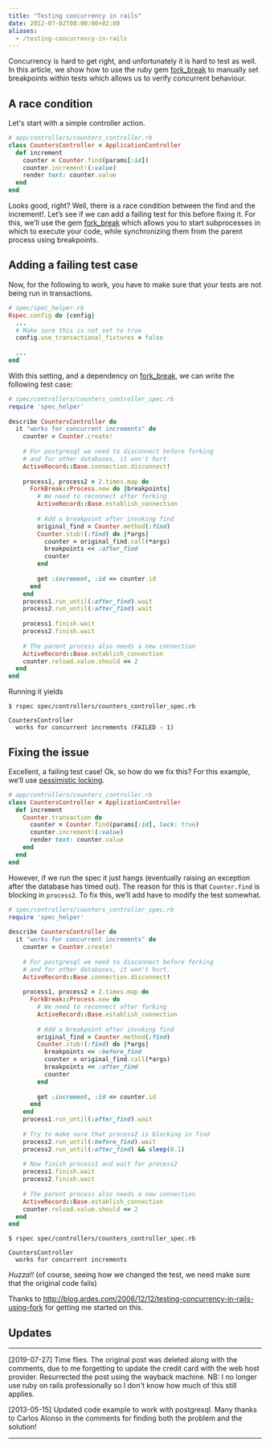 ```yaml
---
title: "Testing concurrency in rails"
date: 2012-07-02T08:00:00+02:00
aliases:
  - /testing-concurrency-in-rails
---
```


Concurrency is hard to get right, and unfortunately it is hard to test as well.
In this article, we show how to use the ruby gem
[fork_break](http://github.com/remen/fork_break) to manually set breakpoints
within tests which allows us to verify concurrent behaviour.

<!--more-->

## A race condition

Let's start with a simple controller action.

```ruby
# app/controllers/counters_controller.rb
class CountersController < ApplicationController
  def increment
    counter = Counter.find(params[:id])
    counter.increment!(:value)
    render text: counter.value
  end
end
```

Looks good, right? Well, there is a race condition between the find and the
increment!. Let’s see if we can add a failing test for this before fixing it.
For this, we’ll use the gem [fork_break](http://github.com/remen/fork_break)
which allows you to start subprocesses in which to execute your code, while
synchronizing them from the parent process using breakpoints.

## Adding a failing test case

Now, for the following to work, you have to make sure that your tests are not
being run in transactions.

```ruby
# spec/spec_helper.rb
Rspec.config do |config|
  ...
  # Make sure this is not set to true
  config.use_transactional_fixtures = false
 
  ...
end
```

With this setting, and a dependency on
[fork_break](http://github.com/remen/fork_break), we can write the following
test case:

```ruby
# spec/controllers/counters_controller_spec.rb
require 'spec_helper'
 
describe CountersController do
  it "works for concurrent increments" do
    counter = Counter.create!
     
    # For postgresql we need to disconnect before forking
    # and for other databases, it won't hurt.
    ActiveRecord::Base.connection.disconnect!
 
    process1, process2 = 2.times.map do
      ForkBreak::Process.new do |breakpoints|
        # We need to reconnect after forking
        ActiveRecord::Base.establish_connection
 
        # Add a breakpoint after invoking find       
        original_find = Counter.method(:find)
        Counter.stub!(:find) do |*args|
          counter = original_find.call(*args)
          breakpoints << :after_find
          counter
        end
 
        get :increment, :id => counter.id
      end
    end
    process1.run_until(:after_find).wait
    process2.run_until(:after_find).wait
 
    process1.finish.wait
    process2.finish.wait
     
    # The parent process also needs a new connection
    ActiveRecord::Base.establish_connection
    counter.reload.value.should == 2
  end
end
```

Running it yields

```
$ rspec spec/controllers/counters_controller_spec.rb

CountersController
  works for concurrent increments (FAILED - 1)
```

## Fixing the issue

Excellent, a failing test case! Ok, so how do we fix this? For this example,
we’ll use [pessimistic locking](http://api.rubyonrails.org/classes/ActiveRecord/Locking/Pessimistic.html).

```ruby
# app/controllers/counters_controller.rb
class CountersController < ApplicationController
  def increment
    Counter.transaction do
      counter = Counter.find(params[:id], lock: true)
      counter.increment!(:value)
      render text: counter.value
    end
  end
end
```

However, if we run the spec it just hangs (eventually raising an exception after
the database has timed out). The reason for this is that `Counter.find` is
blocking in `process2`. To fix this, we’ll add have to modify the test somewhat.

```ruby
# spec/controllers/counters_controller_spec.rb
require 'spec_helper'
 
describe CountersController do
  it "works for concurrent increments" do
    counter = Counter.create!
 
    # For postgresql we need to disconnect before forking
    # and for other databases, it won't hurt.
    ActiveRecord::Base.connection.disconnect!
 
    process1, process2 = 2.times.map do
      ForkBreak::Process.new do
        # We need to reconnect after forking
        ActiveRecord::Base.establish_connection
 
        # Add a breakpoint after invoking find       
        original_find = Counter.method(:find)
        Counter.stub!(:find) do |*args|
          breakpoints << :before_find
          counter = original_find.call(*args)
          breakpoints << :after_find
          counter
        end
 
        get :increment, :id => counter.id
      end
    end
    process1.run_until(:after_find).wait
 
    # Try to make sure that process2 is blocking in find
    process2.run_until(:before_find).wait
    process2.run_until(:after_find) && sleep(0.1)
 
    # Now finish process1 and wait for process2
    process1.finish.wait
    process2.finish.wait
     
    # The parent process also needs a new connection
    ActiveRecord::Base.establish_connection
    counter.reload.value.should == 2
  end
end
```

```
$ rspec spec/controllers/counters_controller_spec.rb

CountersController
  works for concurrent increments
```

*Huzza!!* (of course, seeing how we changed the test, we need make sure that the
original code fails)

Thanks to
http://blog.ardes.com/2006/12/12/testing-concurrency-in-rails-using-fork for
getting me started on this.

## Updates
---

[2019-07-27] Time flies. The original post was deleted along with the comments,
due to me forgetting to update the credit card with the web host provider.
Resurrected the post using the wayback machine. NB: I no longer use ruby on
rails professionally so I don't know how much of this still applies.

[2013-05-15] Updated code example to work with postgresql. Many thanks to Carlos
Alonso in the comments for finding both the problem and the solution!

---
